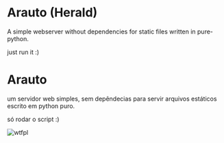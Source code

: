 # Arauto (Herald)
A simple webserver without dependencies for static files written in pure-python.

just run it :)



# Arauto 
um servidor web simples, sem depêndecias para servir arquivos estáticos escrito em python puro.

só rodar o script :)

![wtfpl](http://www.wtfpl.net/wp-content/uploads/2012/12/wtfpl-badge-1.png)
